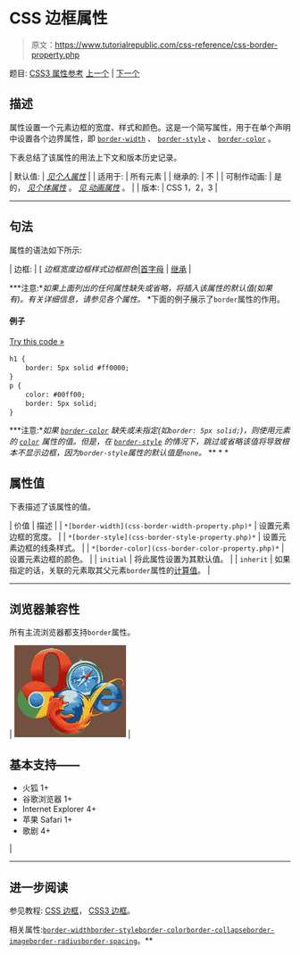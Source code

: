 # CSS 边框属性

> 原文：<https://www.tutorialrepublic.com/css-reference/css-border-property.php>

题目: [CSS3 属性参考](css3-properties.php) [上一个](css-background-repeat-property.php) | [下一个](css-border-bottom-property.php)

## 描述

属性设置一个元素边框的宽度、样式和颜色。这是一个简写属性，用于在单个声明中设置各个边界属性，即 [`border-width`](css-border-width-property.php) 、 [`border-style`](css-border-style-property.php) 、 [`border-color`](css-border-color-property.php) 。

下表总结了该属性的用法上下文和版本历史记录。

| 默认值: | *[见个人属性](#property-values)* |
| 适用于: | 所有元素 |
| 继承的: | 不 |
| 可制作动画: | 是的， *[见个体属性](#property-values)* 。 [*见* *动画属性*](css-animatable-properties.php) 。 |
| 版本: | CSS 1，2，3 |

* * *

## 句法

属性的语法如下所示:

| 边框: | [ *边框宽度边框样式边框颜色*&#124;[首字母](../definitions.php#initial) &#124; [继承](../definitions.php#inherit) |

 ***注意:**如果上面列出的任何属性缺失或省略，将插入该属性的默认值(如果有)。有关详细信息，请参见各个属性。*  *下面的例子展示了`border`属性的作用。

#### 例子

[Try this code »](../codelab.php?topic=css&file=border-property "Try this code using online Editor")

```
h1 {
    border: 5px solid #ff0000;
}
p {
    color: #00ff00;
    border: 5px solid;
}
```

 ***注意:**如果 [`border-color`](css-border-color-property.php) 缺失或未指定(如`border: 5px solid;`)，则使用元素的 [`color`](css-color-property.php) 属性的值。但是，在 [`border-style`](css-border-style-property.php) 的情况下，跳过或省略该值将导致根本不显示边框，因为`border-style`属性的默认值是`none`。*  ** * *

## 属性值

下表描述了该属性的值。

| 价值 | 描述 |
| `*[border-width](css-border-width-property.php)*` | 设置元素边框的宽度。 |
| `*[border-style](css-border-style-property.php)*` | 设置元素边框的线条样式。 |
| `*[border-color](css-border-color-property.php)*` | 设置元素边框的颜色。 |
| `initial` | 将此属性设置为其默认值。 |
| `inherit` | 如果指定的话，关联的元素取其父元素`border`属性的[计算值](../definitions.php#computed-value)。 |

* * *

## 浏览器兼容性

所有主流浏览器都支持`border`属性。

| ![Browsers Icon](img/e9331123c77668c1832e541c2fca1002.png) | 

## 基本支持——

*   火狐 1+
*   谷歌浏览器 1+
*   Internet Explorer 4+
*   苹果 Safari 1+
*   歌剧 4+

 |

* * *

## 进一步阅读

参见教程: [CSS 边框](../css-tutorial/css-border.php)， [CSS3 边框](../css-tutorial/css3-border.php)。

相关属性:[`border-width`](css-border-width-property.php)[`border-style`](css-border-style-property.php)[`border-color`](css-border-color-property.php)[`border-collapse`](css-border-collapse-property.php)[`border-image`](css3-border-image-property.php)[`border-radius`](css3-border-radius-property.php)[`border-spacing`](css-border-spacing-property.php)。**